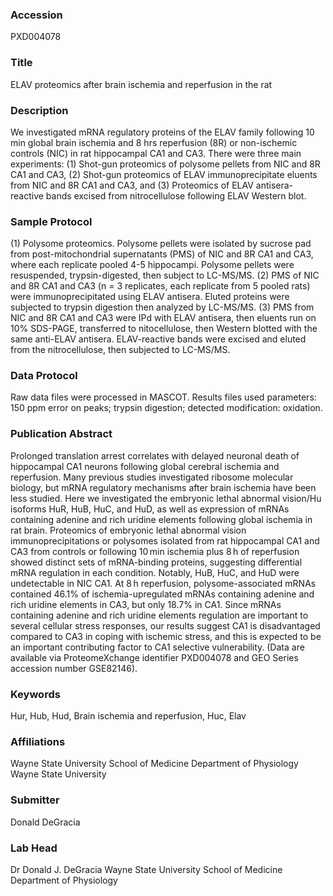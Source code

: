 ### Accession
PXD004078

### Title
ELAV proteomics after brain ischemia and reperfusion in the rat

### Description
We investigated mRNA regulatory proteins of the ELAV family following 10 min global brain ischemia and 8 hrs reperfusion (8R) or non-ischemic controls (NIC) in rat hippocampal CA1 and CA3. There were three main experiments: (1) Shot-gun proteomics of polysome pellets from NIC and 8R CA1 and CA3, (2) Shot-gun proteomics of  ELAV immunoprecipitate eluents from NIC and 8R CA1 and CA3, and (3) Proteomics of ELAV antisera-reactive bands excised from nitrocellulose following ELAV Western blot.

### Sample Protocol
(1) Polysome proteomics. Polysome pellets were isolated by sucrose pad from post-mitochondrial supernatants (PMS) of  NIC and 8R CA1 and CA3, where each replicate pooled 4-5 hippocampi. Polysome pellets were resuspended, trypsin-digested, then subject to LC-MS/MS.  (2) PMS of NIC and 8R CA1 and CA3 (n = 3 replicates, each replicate from 5 pooled rats) were immunoprecipitated using ELAV antisera. Eluted proteins were subjected to trypsin digestion then analyzed by LC-MS/MS.  (3) PMS from NIC and 8R CA1 and CA3 were IPd with ELAV antisera, then eluents run on 10% SDS-PAGE, transferred to nitocellulose, then Western blotted with the same anti-ELAV antisera. ELAV-reactive bands were excised and eluted from the nitrocellulose, then subjected to LC-MS/MS.

### Data Protocol
Raw data files were processed in MASCOT. Results files used parameters: 150 ppm error on peaks; trypsin digestion; detected modification: oxidation.

### Publication Abstract
Prolonged translation arrest correlates with delayed neuronal death of hippocampal CA1 neurons following global cerebral ischemia and reperfusion. Many previous studies investigated ribosome molecular biology, but mRNA regulatory mechanisms after brain ischemia have been less studied. Here we investigated the embryonic lethal abnormal vision/Hu isoforms HuR, HuB, HuC, and HuD, as well as expression of mRNAs containing adenine and rich uridine elements following global ischemia in rat brain. Proteomics of embryonic lethal abnormal vision immunoprecipitations or polysomes isolated from rat hippocampal CA1 and CA3 from controls or following 10&#x2009;min ischemia plus 8&#x2009;h of reperfusion showed distinct sets of mRNA-binding proteins, suggesting differential mRNA regulation in each condition. Notably, HuB, HuC, and HuD were undetectable in NIC CA1. At 8&#x2009;h reperfusion, polysome-associated mRNAs contained 46.1% of ischemia-upregulated mRNAs containing adenine and rich uridine elements in CA3, but only 18.7% in CA1. Since mRNAs containing adenine and rich uridine elements regulation are important to several cellular stress responses, our results suggest CA1 is disadvantaged compared to CA3 in coping with ischemic stress, and this is expected to be an important contributing factor to CA1 selective vulnerability. (Data are available via ProteomeXchange identifier PXD004078 and GEO Series accession number GSE82146).

### Keywords
Hur, Hub, Hud, Brain ischemia and reperfusion, Huc, Elav

### Affiliations
Wayne State University School of Medicine Department of Physiology
Wayne State University

### Submitter
Donald DeGracia

### Lab Head
Dr Donald J. DeGracia
Wayne State University School of Medicine Department of Physiology


